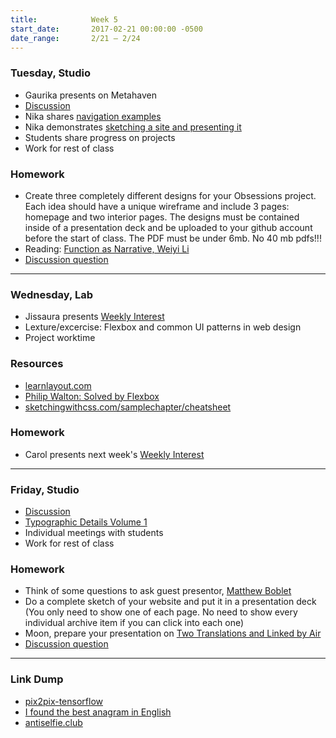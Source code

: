 ```yaml
---
title:            Week 5
start_date:       2017-02-21 00:00:00 -0500
date_range:       2/21 – 2/24
---
```


### Tuesday, Studio
- Gaurika presents on Metahaven
- [Discussion](https://docs.google.com/document/d/1Pt6o_3SZ1jl8owZCKsCh1bACCghAytSPgUCGsA7TJPU/edit?usp=sharing)
- Nika shares [navigation examples](../assets/lectures/lecture5-nav.pdf)
- Nika demonstrates [sketching a site and presenting it](/lectures/studio/website-sketches)
- Students share progress on projects
- Work for rest of class

### Homework

- Create three completely different designs for your Obsessions project. Each idea should have a unique wireframe and include 3 pages: homepage and two interior pages. The designs must be contained inside of a presentation deck and be uploaded to your github account before the start of class. The PDF must be under 6mb. No 40 mb pdfs!!!
- Reading: [Function as Narrative, Weiyi Li](/assets/readings/li-function-as-narrative.pdf)
- [Discussion question](https://docs.google.com/document/d/1by_NNcE3WUnujxAa24-UMC13iPJZeY2Q0GyjgS8ND6g/edit?usp=sharing)

---

### Wednesday, Lab

- Jissaura presents [Weekly Interest](/projects/weekly_interest)
- Lexture/excercise: Flexbox and common UI patterns in web design
- Project worktime

### Resources

- [learnlayout.com](http://learnlayout.com/)
- [Philip Walton: Solved by Flexbox](https://philipwalton.github.io/solved-by-flexbox/)
- [sketchingwithcss.com/samplechapter/cheatsheet](http://www.sketchingwithcss.com/samplechapter/cheatsheet.html)

### Homework

- Carol presents next week's [Weekly Interest](/projects/weekly_interest)

---

### Friday, Studio
- [Discussion](https://docs.google.com/document/d/1by_NNcE3WUnujxAa24-UMC13iPJZeY2Q0GyjgS8ND6g/edit?usp=sharing)
- [Typographic Details Volume 1](/lectures/studio/typographic-details1)
- Individual meetings with students
- Work for rest of class

### Homework

- Think of some questions to ask guest presentor, [Matthew Boblet](http://matthewboblet.com/)
- Do a complete sketch of your website and put it in a presentation deck (You only need to show one of each page. No need to show every individual archive item if you can click into each one)
- Moon, prepare your presentation on [Two Translations and Linked by Air](http://ci.nikasimovich.com/assets/readings/michaelson-dan_multiplesignatures.pdf)
- [Discussion question](https://docs.google.com/document/d/1gP-305fOQL49XQv9EhghSQkHVfemaJIztLLBBTmpe_w/edit?usp=sharing)

---

### Link Dump

- [pix2pix-tensorflow](http://affinelayer.com/pixsrv/index.html)
- [I found the best anagram in English](http://blog.plover.com/lang/anagram-scoring.html)
- [antiselfie.club](https://antiselfie.club/)
